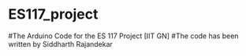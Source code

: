 # ES117_project
#The Arduino Code for the ES 117 Project [IIT GN]
#The code has been written by Siddharth Rajandekar
